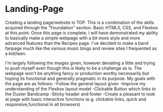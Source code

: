 # Landing-Page
Creating a landing page/website in TOP. This is a combination of the skills acquired through
the "Foundation" section. Basic HTML5, CSS, and Flexbox at this point. Once this page is
complete, I will have demonstrated my ability to basically make a simple webpage with a 
bit more style and more advanced features than the Recipes page. I've decided to make a band
fanpage much like the various music blogs and review sites I frequented as a kid/teen.

I'm largely following the images given, however deviating a little and trying to push myself
even though this is likely to be a challenge as is. The webpage won't be anything fancy or
production worthy necessarily but hoping its functional and generally pragmatic in its purpose.
My goals with the page are as follows:
-Follow the general layout given
-Improve my understanding of the Flexbox layout model
-Clickable Button which links to the Duster Bandcamp
-Sticky header and footer
-Create a pleasant to look at page with basic interactive functions (e.g. clickable links, quick and responsive,functional in all browsers)
